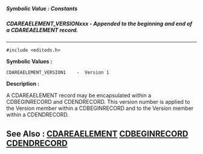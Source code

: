##### Symbolic Value : Constants
##### CDAREAELEMENT_VERSIONxxx - Appended to the beginning and end of a CDAREAELEMENT record.
---
```
#include <editods.h>
```

**Symbolic Values :**

	CDAREAELEMENT_VERSION1	  -  Version 1


**Description :**

A CDAREAELEMENT record may be encapsulated within a CDBEGINRECORD and CDENDRECORD.  This version number is applied to the Version member within a CDBEGINRECORD and to the Version member within a CDENDRECORD.


**See Also :**
[CDAREAELEMENT](/domino-c-api-docs/reference/Data/CDAREAELEMENT)
[CDBEGINRECORD](/domino-c-api-docs/reference/Data/CDBEGINRECORD)
[CDENDRECORD](/domino-c-api-docs/reference/Data/CDENDRECORD)
---
